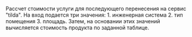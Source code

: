 Рассчет стоимости услуги для последующего перенесения на сервис "tilda".
На вход подается три значения: 1. инженерная система 2. тип помещения 3. площадь.
Затем, на основании этих значений вычисляется стоимость продукта по заданной таблице.
